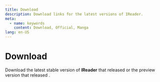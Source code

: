 ```yaml
---
title: Download
description: Download links for the latest versions of IReader.
meta:
  - name: keywords
    content: Download, Official, Manga
lang: en-US
---
```


# Download

Download the latest stable version of **IReader** that released <ReleaseDate stable />
or the preview version that released <ReleaseDate preview />.

<!-- <DownloadButtons /> -->

<!-- <WhatsNew /> -->
